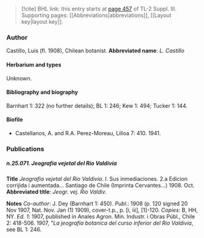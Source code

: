 > [!cite] BHL link: this entry starts at [page 457](https://www.biodiversitylibrary.org/page/33266764) of TL-2 Suppl. III.
> Supporting pages: [[Abbreviations|abbreviations]], [[Layout key|layout key]].

### Author

Castillo, Luis (fl. 1908), Chilean botanist. 
**Abbreviated name**: *L. Castillo*

#### Herbarium and types

Unknown.

#### Bibliography and biography

Barnhart 1: 322 (no further details); BL 1: 246; Kew 1: 494; Tucker 1: 144.

#### Biofile

- Castellanos, A. and R.A. Perez-Moreau, Lilloa 7: 410. 1941.

### Publications

##### n.25.071. Jeografia vejetal del Rio Valdivia

**Title**
*Jeografia vejetal del Rio Valdivia*. I. Sus inmediaciones. 2.a Edicion corrijida i aumentada... Santiago de Chile (Imprinta Cervantes...) 1908. Oct.
**Abbreviated title**: *Jeogr. vej. Rio Valdiv.*

**Notes**
*Co-author*: J. Dey (Barnhart 1: 450).
*Publ*.: 1908 (p. 120 signed 20 Nov 1907, Nat. Nov. Jan (1) 1909), cover-t.p., p. \[i, iii\], \[1\]-120.
*Copies*: B, HH, NY.
*Ed. 1*: 1907, published in Anales Agron. Min. Industr. i Obras Públ., Chile 2: 418-506. 1907, "*La jeografía botanica del curso inferior del Rio Valdivia*, see BL 1: 246.

